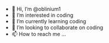 - 👋 Hi, I’m @oblinium1
- 👀 I’m interested in coding
- 🌱 I’m currently learning coding
- 💞️ I’m looking to collaborate on coding
- 📫 How to reach me ...

<!---
oblinium1/oblinium1 is a ✨ special ✨ repository because its `README.md` (this file) appears on your GitHub profile.
You can click the Preview link to take a look at your changes.
--->
